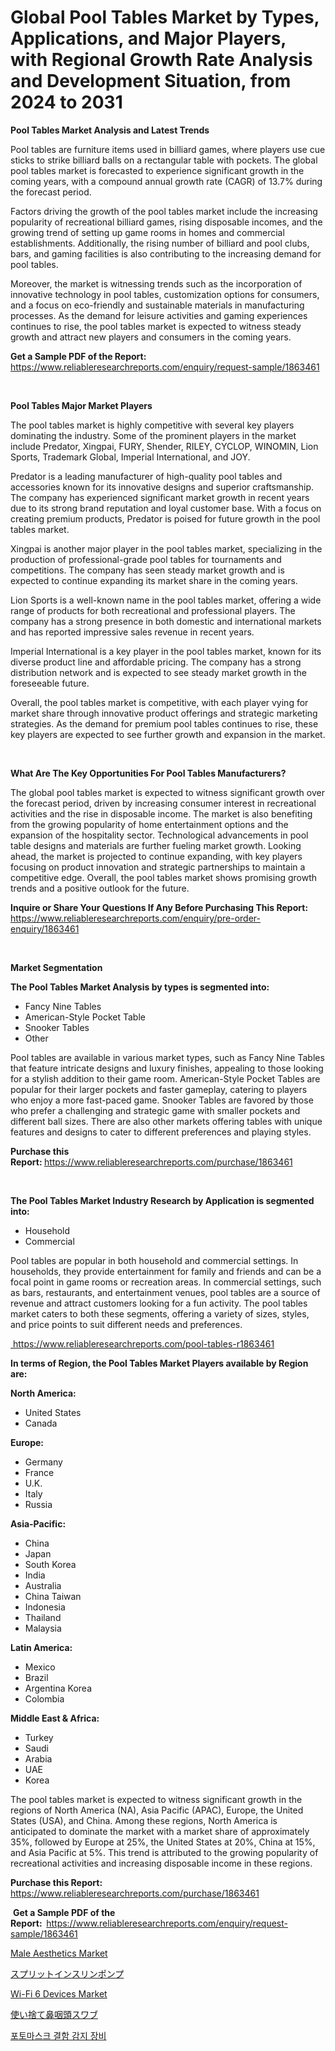<p><h1>Global Pool Tables Market by Types, Applications, and Major Players, with Regional Growth Rate Analysis and Development Situation, from 2024 to 2031</h1></p><p><strong>Pool Tables Market Analysis and Latest Trends</strong></p>
<p><p>Pool tables are furniture items used in billiard games, where players use cue sticks to strike billiard balls on a rectangular table with pockets. The global pool tables market is forecasted to experience significant growth in the coming years, with a compound annual growth rate (CAGR) of 13.7% during the forecast period.</p><p>Factors driving the growth of the pool tables market include the increasing popularity of recreational billiard games, rising disposable incomes, and the growing trend of setting up game rooms in homes and commercial establishments. Additionally, the rising number of billiard and pool clubs, bars, and gaming facilities is also contributing to the increasing demand for pool tables.</p><p>Moreover, the market is witnessing trends such as the incorporation of innovative technology in pool tables, customization options for consumers, and a focus on eco-friendly and sustainable materials in manufacturing processes. As the demand for leisure activities and gaming experiences continues to rise, the pool tables market is expected to witness steady growth and attract new players and consumers in the coming years.</p></p>
<p><strong>Get a Sample PDF of the Report:&nbsp;</strong> <a href="https://www.reliableresearchreports.com/enquiry/request-sample/1863461">https://www.reliableresearchreports.com/enquiry/request-sample/1863461</a></p>
<p>&nbsp;</p>
<p><strong>Pool Tables Major Market Players</strong></p>
<p><p>The pool tables market is highly competitive with several key players dominating the industry. Some of the prominent players in the market include Predator, Xingpai, FURY, Shender, RILEY, CYCLOP, WINOMIN, Lion Sports, Trademark Global, Imperial International, and JOY.</p><p>Predator is a leading manufacturer of high-quality pool tables and accessories known for its innovative designs and superior craftsmanship. The company has experienced significant market growth in recent years due to its strong brand reputation and loyal customer base. With a focus on creating premium products, Predator is poised for future growth in the pool tables market.</p><p>Xingpai is another major player in the pool tables market, specializing in the production of professional-grade pool tables for tournaments and competitions. The company has seen steady market growth and is expected to continue expanding its market share in the coming years.</p><p>Lion Sports is a well-known name in the pool tables market, offering a wide range of products for both recreational and professional players. The company has a strong presence in both domestic and international markets and has reported impressive sales revenue in recent years.</p><p>Imperial International is a key player in the pool tables market, known for its diverse product line and affordable pricing. The company has a strong distribution network and is expected to see steady market growth in the foreseeable future.</p><p>Overall, the pool tables market is competitive, with each player vying for market share through innovative product offerings and strategic marketing strategies. As the demand for premium pool tables continues to rise, these key players are expected to see further growth and expansion in the market.</p></p>
<p>&nbsp;</p>
<p><strong>What Are The Key Opportunities For Pool Tables Manufacturers?</strong></p>
<p><p>The global pool tables market is expected to witness significant growth over the forecast period, driven by increasing consumer interest in recreational activities and the rise in disposable income. The market is also benefiting from the growing popularity of home entertainment options and the expansion of the hospitality sector. Technological advancements in pool table designs and materials are further fueling market growth. Looking ahead, the market is projected to continue expanding, with key players focusing on product innovation and strategic partnerships to maintain a competitive edge. Overall, the pool tables market shows promising growth trends and a positive outlook for the future.</p></p>
<p><strong>Inquire or Share Your Questions If Any Before Purchasing This Report:</strong> <a href="https://www.reliableresearchreports.com/enquiry/pre-order-enquiry/1863461">https://www.reliableresearchreports.com/enquiry/pre-order-enquiry/1863461</a></p>
<p>&nbsp;</p>
<p><strong>Market Segmentation</strong></p>
<p><strong>The Pool Tables Market Analysis by types is segmented into:</strong></p>
<p><ul><li>Fancy Nine Tables</li><li>American-Style Pocket Table</li><li>Snooker Tables</li><li>Other</li></ul></p>
<p><p>Pool tables are available in various market types, such as Fancy Nine Tables that feature intricate designs and luxury finishes, appealing to those looking for a stylish addition to their game room. American-Style Pocket Tables are popular for their larger pockets and faster gameplay, catering to players who enjoy a more fast-paced game. Snooker Tables are favored by those who prefer a challenging and strategic game with smaller pockets and different ball sizes. There are also other markets offering tables with unique features and designs to cater to different preferences and playing styles.</p></p>
<p><strong>Purchase this Report:&nbsp;</strong><a href="https://www.reliableresearchreports.com/purchase/1863461">https://www.reliableresearchreports.com/purchase/1863461</a></p>
<p>&nbsp;</p>
<p><strong>The Pool Tables Market Industry Research by Application is segmented into:</strong></p>
<p><ul><li>Household</li><li>Commercial</li></ul></p>
<p><p>Pool tables are popular in both household and commercial settings. In households, they provide entertainment for family and friends and can be a focal point in game rooms or recreation areas. In commercial settings, such as bars, restaurants, and entertainment venues, pool tables are a source of revenue and attract customers looking for a fun activity. The pool tables market caters to both these segments, offering a variety of sizes, styles, and price points to suit different needs and preferences.</p></p>
<p><a href="https://www.reliableresearchreports.com/pool-tables-r1863461">&nbsp;https://www.reliableresearchreports.com/pool-tables-r1863461</a></p>
<p><strong>In terms of Region, the Pool Tables Market Players available by Region are:</strong></p>
<p>
    <p> <strong> North America: </strong>
        <ul>
            <li>United States</li>
            <li>Canada</li>
        </ul>
        </p> 
    <p> <strong> Europe: </strong>
        <ul>
            <li>Germany</li>
            <li>France</li>
            <li>U.K.</li>
            <li>Italy</li>
            <li>Russia</li>
        </ul>
        </p> 
    <p> <strong> Asia-Pacific: </strong>
        <ul>
            <li>China</li>
            <li>Japan</li>
            <li>South Korea</li>
            <li>India</li>
            <li>Australia</li>
            <li>China Taiwan</li>
            <li>Indonesia</li>
            <li>Thailand</li>
            <li>Malaysia</li>
        </ul>
        </p> 
    <p> <strong> Latin America: </strong>
        <ul>
            <li>Mexico</li>
            <li>Brazil</li>
            <li>Argentina Korea</li>
            <li>Colombia</li>
        </ul>
        </p> 
    <p> <strong> Middle East & Africa: </strong>
        <ul>
            <li>Turkey</li>
            <li>Saudi</li>
            <li>Arabia</li>
            <li>UAE</li>
            <li>Korea</li>
        </ul>
    </p>
    </p>
<p><p>The pool tables market is expected to witness significant growth in the regions of North America (NA), Asia Pacific (APAC), Europe, the United States (USA), and China. Among these regions, North America is anticipated to dominate the market with a market share of approximately 35%, followed by Europe at 25%, the United States at 20%, China at 15%, and Asia Pacific at 5%. This trend is attributed to the growing popularity of recreational activities and increasing disposable income in these regions.</p></p>
<p><strong>Purchase this Report: </strong><a href="https://www.reliableresearchreports.com/purchase/1863461">https://www.reliableresearchreports.com/purchase/1863461</a></p>
<p>&nbsp;<strong>Get a Sample PDF of the Report:&nbsp;&nbsp;</strong><a href="https://www.reliableresearchreports.com/enquiry/request-sample/1863461">https://www.reliableresearchreports.com/enquiry/request-sample/1863461</a></p>
<p><strong></strong></p>
<p><p><a href="https://github.com/castoriffic/Market-Research-Report-List-5/blob/main/male-aesthetics-market.md">Male Aesthetics Market</a></p><p><a href="https://github.com/DanykaKilback/Market-Research-Report-List-1/blob/main/4028846141970.md">スプリットインスリンポンプ</a></p><p><a href="https://github.com/yoshih12/Market-Research-Report-List-3/blob/main/wi-fi-6-devices-market.md">Wi-Fi 6 Devices Market</a></p><p><a href="https://github.com/mohamedbakry57/Market-Research-Report-List-4/blob/main/6176295141971.md">使い捨て鼻咽頭スワブ</a></p><p><a href="https://github.com/garnett961902/Market-Research-Report-List-1/blob/main/6561262149796.md">포토마스크 결함 감지 장비</a></p></p>